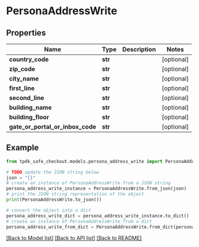 # PersonaAddressWrite



## Properties

Name | Type | Description | Notes
------------ | ------------- | ------------- | -------------
**country_code** | **str** |  | [optional] 
**zip_code** | **str** |  | [optional] 
**city_name** | **str** |  | [optional] 
**first_line** | **str** |  | [optional] 
**second_line** | **str** |  | [optional] 
**building_name** | **str** |  | [optional] 
**building_floor** | **str** |  | [optional] 
**gate_or_portal_or_inbox_code** | **str** |  | [optional] 

## Example

```python
from tpdk_safe_checkout.models.persona_address_write import PersonaAddressWrite

# TODO update the JSON string below
json = "{}"
# create an instance of PersonaAddressWrite from a JSON string
persona_address_write_instance = PersonaAddressWrite.from_json(json)
# print the JSON string representation of the object
print(PersonaAddressWrite.to_json())

# convert the object into a dict
persona_address_write_dict = persona_address_write_instance.to_dict()
# create an instance of PersonaAddressWrite from a dict
persona_address_write_from_dict = PersonaAddressWrite.from_dict(persona_address_write_dict)
```
[[Back to Model list]](../README.md#documentation-for-models) [[Back to API list]](../README.md#documentation-for-api-endpoints) [[Back to README]](../README.md)


